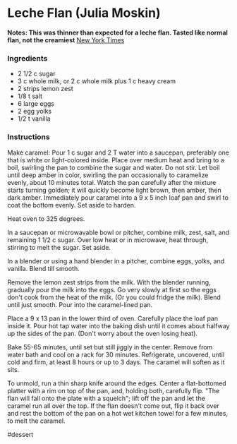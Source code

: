 # Leche Flan (Julia Moskin)
**Notes: This was thinner than expected for a leche flan. Tasted like normal flan, not the creamiest**
[New York Times](https://www.nytimes.com/2016/12/20/dining/flan-recipe-video.html)

### Ingredients
* 2 1/2 c sugar
* 3 c whole milk, or 2 c whole milk plus 1 c heavy cream
* 2 strips lemon zest
* 1/8 t salt
* 6 large eggs
* 2 egg yolks
* 1/2 t vanilla

### Instructions
Make caramel: Pour 1 c sugar and 2 T water into a saucepan, preferably one that is white or light-colored inside. Place over medium heat and bring to a boil, swirling the pan to combine the sugar and water. Do not stir. Let boil until deep amber in color, swirling the pan occasionally to caramelize evenly, about 10 minutes total. Watch the pan carefully after the mixture starts turning golden; it will quickly become light brown, then amber, then dark amber. Immediately pour caramel into a 9 x 5 inch loaf pan and swirl to coat the bottom evenly. Set aside to harden.

Heat oven to 325 degrees.

In a saucepan or microwavable bowl or pitcher, combine milk, zest, salt, and remaining 1 1/2 c sugar. Over low heat or in microwave, heat through, stirring to melt the sugar. Set aside.

In a blender or using a hand blender in a pitcher, combine eggs, yolks, and vanilla. Blend till smooth.

Remove the lemon zest strips from the milk. With the blender running, gradually pour the milk into the eggs. Go very slowly at first so the eggs don't cook from the heat of the milk. (Or you could fridge the milk). Blend until just smooth. Pour into the caramel-lined pan.

Place a 9 x 13 pan in the lower third of oven. Carefully place the loaf pan inside it. Pour hot tap water into the baking dish until it comes about halfway up the sides of the pan. (Don't worry about the oven losing heat).

Bake 55-65 minutes, until set but still jiggly in the center. Remove from water bath and cool on a rack for 30 minutes. Refrigerate, uncovered, until cold and firm, at least 8 hours or up to 3 days. The caramel will soften as it sits.

To unmold, run a thin sharp knife around the edges. Center a flat-bottomed platter with a rim on top of the pan, and, holding both, carefully flip. "The flan will fall onto the plate with a squelch"; lift off the pan and let the caramel run all over the top. If the flan doesn't come out, flip it back over and rest the bottom of the pan on a hot wet kitchen towel for a few minutes, to melt the caramel.

#dessert

